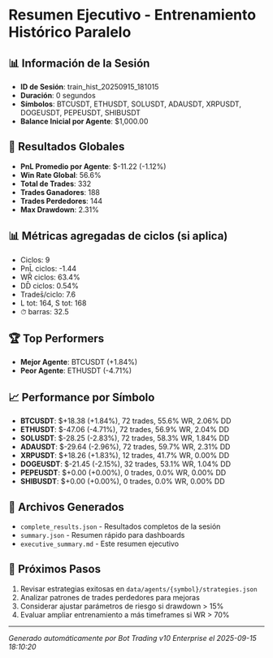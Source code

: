 # Resumen Ejecutivo - Entrenamiento Histórico Paralelo

## 📊 Información de la Sesión
- **ID de Sesión**: train_hist_20250915_181015
- **Duración**: 0 segundos
- **Símbolos**: BTCUSDT, ETHUSDT, SOLUSDT, ADAUSDT, XRPUSDT, DOGEUSDT, PEPEUSDT, SHIBUSDT
- **Balance Inicial por Agente**: $1,000.00

## 🎯 Resultados Globales
- **PnL Promedio por Agente**: $-11.22 (-1.12%)
- **Win Rate Global**: 56.6%
- **Total de Trades**: 332
- **Trades Ganadores**: 188
- **Trades Perdedores**: 144
- **Max Drawdown**: 2.31%

## 📊 Métricas agregadas de ciclos (si aplica)
- Ciclos: 9
- PnL̄ ciclos: -1.44
- WR̄ ciclos: 63.4%
- DD̄ ciclos: 0.54%
- Trades̄/ciclo: 7.6
- L tot: 164, S tot: 168
- ⏱̄ barras: 32.5


## 🏆 Top Performers
- **Mejor Agente**: BTCUSDT (+1.84%)
- **Peor Agente**: ETHUSDT (-4.71%)

## 📈 Performance por Símbolo
- **BTCUSDT**: $+18.38 (+1.84%), 72 trades, 55.6% WR, 2.06% DD
- **ETHUSDT**: $-47.06 (-4.71%), 72 trades, 56.9% WR, 2.04% DD
- **SOLUSDT**: $-28.25 (-2.83%), 72 trades, 58.3% WR, 1.84% DD
- **ADAUSDT**: $-29.64 (-2.96%), 72 trades, 59.7% WR, 2.31% DD
- **XRPUSDT**: $+18.26 (+1.83%), 12 trades, 41.7% WR, 0.00% DD
- **DOGEUSDT**: $-21.45 (-2.15%), 32 trades, 53.1% WR, 1.04% DD
- **PEPEUSDT**: $+0.00 (+0.00%), 0 trades, 0.0% WR, 0.00% DD
- **SHIBUSDT**: $+0.00 (+0.00%), 0 trades, 0.0% WR, 0.00% DD

## 📁 Archivos Generados
- `complete_results.json` - Resultados completos de la sesión
- `summary.json` - Resumen rápido para dashboards
- `executive_summary.md` - Este resumen ejecutivo

## 🎯 Próximos Pasos
1. Revisar estrategias exitosas en `data/agents/{symbol}/strategies.json`
2. Analizar patrones de trades perdedores para mejoras
3. Considerar ajustar parámetros de riesgo si drawdown > 15%
4. Evaluar ampliar entrenamiento a más timeframes si WR > 70%

---
*Generado automáticamente por Bot Trading v10 Enterprise el 2025-09-15 18:10:20*
